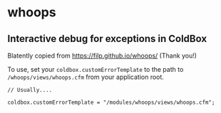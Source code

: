 # whoops

## Interactive debug for exceptions in ColdBox

Blatently copied from https://filp.github.io/whoops/ (Thank you!)

To use, set your `coldbox.customErrorTemplate` to the path to `/whoops/views/whoops.cfm` from your application root.

```
// Usually....

coldbox.customErrorTemplate = "/modules/whoops/views/whoops.cfm";
```
